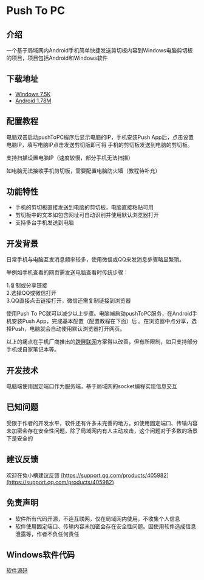 # Push To PC
## 介绍
一个基于局域网内Android手机简单快捷发送剪切板内容到Windows电脑剪切板的项目，项目包括Android和Windows软件

## 下载地址
- [Windows 7.5K](https://gitee.com/ishare20/msglistener/attach_files/1052158/download/pushToPCServer.exe)
- [Android 1.78M](https://gitee.com/ishare20/msglistener/attach_files/1052159/download/push-v1.0-app-release.apk) 

## 配置教程
电脑双击启动pushToPC程序后显示电脑的IP，手机安装Push App后，点击设置电脑IP，填写电脑IP点击发送剪切版即可将
手机的剪切板发送到电脑的剪切板。

支持扫描设置电脑IP（速度较慢，部分手机无法扫描）

如电脑无法接收手机剪切板，需要配置电脑防火墙（教程待补充）

## 功能特性
- 手机的剪切板直接发送到电脑的剪切板，电脑直接粘贴可用
- 剪切板中的文本如包含网址可自动识别并使用默认浏览器打开
- 支持多台手机发送到电脑


## 开发背景
日常手机与电脑互发消息频率较多，使用微信或QQ来发消息步骤略显繁琐。

举例如手机查看的网页需发送电脑查看时传统步骤：

1.复制或分享链接    
2.选择QQ或微信打开  
3.QQ直接点击链接打开，微信还需复制链接到浏览器

使用Push To PC就可以减少以上步骤。电脑端启动pushToPC服务，在Android手机安装Push App，完成基本配置（配置教程在下面）后
。在浏览器中点分享，选择Push，电脑就会自动使用默认浏览器打开网页。

以上的痛点在手机厂商推出的[跨屏联网](https://www.36kr.com/p/1384344509332613)方案得以改善，但有所限制，如只支持部分手机或自家笔记本等。

## 开发技术
电脑端使用固定端口作为服务端，基于局域网的socket编程实现信息交互


## 已知问题
受限于作者的开发水平，软件还有许多未完善的地方。如使用固定端口、传输内容未加密会存在安全性问题，除了局域网内有人主动攻击，这个问题对于多数的场景下是安全的

## 建议反馈
欢迎在兔小槽建议反馈
[https://support.qq.com/products/405982](https://support.qq.com/products/405982)

## 免责声明
- 软件所有代码开源，不连互联网，仅在局域网内使用，不收集个人信息
- 软件使用固定端口、传输内容未加密会存在安全性问题。因使用软件造成信息泄露等，作者不负任何责任

## Windows软件代码
[软件源码](https://gitee.com/ishare20/msglistener/blob/master/pushToPCServer.cs)